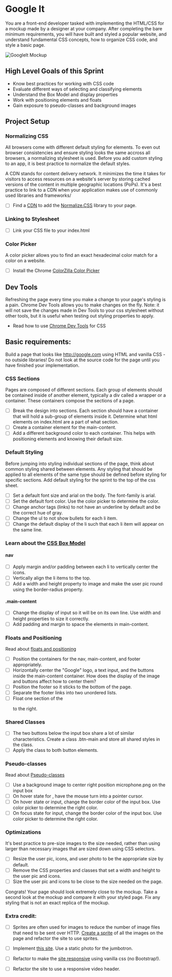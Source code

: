 # Google It 

You are a front-end developer tasked with implementing the HTML/CSS for a mockup made by a designer at your company. After completing the bare minimum requirements, you will have built and styled a popular website, and understand fundamental CSS concepts, how to organize CSS code, and style a basic page. 

![GoogleIt Mockup](https://github.com/melindabernrdo/css-layout/blob/master/mockup.png)

## High Level Goals of this Sprint
- Know best practices for working with CSS code 
- Evaluate different ways of selecting and classifying elements 
- Understand the Box Model and display properties 
- Work with positioning elements and floats 
- Gain exposure to pseudo-classes and background images

## Project Setup 

### Normalizing CSS
All browsers come with different default styling for elements. To even out browser consistencies and ensure styling looks the same accross all browsers, a normalizing stylesheet is used. Before you add custom styling to an app, it is best practice to normalize the default styles. 

A CDN stands for content delivery network. It minimizes the time it takes for visitors to access resources on a website's server by storing cached versions of the content in multiple geographic locations (PoPs). It's a best practice to link to a CDN when your application makes use of commonly used libraries and frameworks/ 

- [ ] Find a [CDN](https://cdnjs.com/) to add the [Normalize.CSS](https://necolas.github.io/normalize.css/) library to your page.

### Linking to Stylesheet 
- [ ] Link your CSS file to your index.html 

### Color Picker 
A color picker allows you to find an exact hexadecimal color match for a color on a website. 
- [ ] Install the Chrome [ColorZilla Color Picker](http://www.colorzilla.com/)

## Dev Tools 
Refreshing the page every time you make a change to your page's styling is a pain. Chrome Dev Tools allows you to make changes on the fly. Note: it will not save the changes made in Dev Tools to your css stylesheet without other tools, but it is useful when testing out styling properties to apply. 
- Read how to use [Chrome Dev Tools](https://developers.google.com/web/tools/chrome-devtools/iterate/inspect-styles/?hl=en) for CSS

## Basic requirements:
Build a page that looks like http://google.com using HTML and vanilla CSS - no outside libraries! Do not look at the source code for the page until you have finished your implementation. 

### CSS Sections

Pages are composed of different sections. Each group of elements should be contained inside of another element, typically a div called a wrapper or a container. These containers compose the sections of a page.  

- [ ] Break the design into sections. Each section should have a container that will hold a sub-group of elements inside it. Determine what html elements on index.html are a part of what section.  
- [ ] Create a container element for the main-content.
- [ ] Add a different background color to each container. This helps with positioning elements and knowing their default size. 

### Default Styling 
Before jumping into styling individual sections of the page, think about common styling shared between elements. Any styling that should be applied to all elements of the same type should be defined before styling for specific sections. Add default styling for the sprint to the top of the css sheet. 
- [ ] Set a default font size and arial on the body. The font-family is arial.
- [ ] Set the default font color. Use the color picker to determine the color. 
- [ ] Change anchor tags (links) to not have an underline by default and be the correct hue of gray.
- [ ] Change the ul to not show bullets for each li item.
- [ ] Change the default display of the li such that each li item will appear on the same line. 

### Learn about the [CSS Box Model](https://developer.mozilla.org/en-US/docs/Web/CSS/CSS_Box_Model/Introduction_to_the_CSS_box_model)
#### nav 
- [ ] Apply margin and/or padding between each li to vertically center the icons. 
- [ ] Vertically align the li items to the top. 
- [ ] Add a width and height property to image and make the user pic round using the border-radius property. 

#### .main-content 
- [ ] Change the display of input so it will be on its own line. Use width and height properties to size it correctly.
- [ ] Add padding and margin to space the elements in main-content.

### Floats and Positioning
Read about [floats and positioning](http://learn.shayhowe.com/html-css/positioning-content/)
- [ ] Position the containers for the nav, main-content, and footer appropriately. 
- [ ] Horizontally center the "Google" logo, a text input, and the buttons inside the main-content container. How does the display of the image and buttons affect how to center them?
- [ ] Position the footer so it sticks to the bottom of the page.
- [ ] Separate the footer links into two unordered lists. 
- [ ] Float one section of the <ul></ul> to the right. 

### Shared Classes 
- [ ] The two buttons below the input box share a lot of similar characteristics. Create a class .btn-main and store all shared styles in the class. 
- [ ] Apply the class to both button elements. 

### Pseudo-classes
Read about [Pseudo-classes](http://www.w3schools.com/Css/css_pseudo_classes.asp)
- [ ] Use a background image to center right position microphone.png on the input box
- [ ] On hover state for <a></a>, have the mouse turn into a pointer cursor. 
- [ ] On hover state or input, change the border color of the input box. Use color picker to determine the right color. 
- [ ] On focus state for input, change the border color of the input box. Use color picker to determine the right color. 

### Optimizations 
It's best practice to pre-size images to the size needed, rather than using larger than necessary images that are sized down using CSS selectors. 
- [ ]  Resize the user pic, icons, and user photo to be the appropriate size by default. 
- [ ]  Remove the CSS properties and classes that set a width and height to the user pic and icons. 
- [ ]  Size the user pic and icons to be close to the size needed on the page. 

Congrats! Your page should look extremely close to the mockup. Take a second look at the mockup and compare it with your styled page. Fix any styling that is not an exact replica of the mockup. 

### Extra credit:
- [ ] Sprites are often used for images to reduce the number of image files that need to be sent over HTTP. [Create a sprite](http://www.spritebox.net/) of all the images on the page and refactor the site to use sprites. 
- [ ] Implement [this site](https://www.palantir.com/). Use a static photo for the jumbotron. 
- [ ] Refactor to make the [site responsive](http://learn.shayhowe.com/advanced-html-css/responsive-web-design/) using vanilla css (no Bootstrap!). 
- [ ] Refactor the site to use a responsive video header. 


